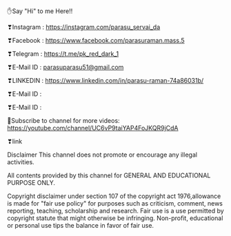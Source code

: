 ✋Say "Hi" to me Here!!

❣Instagram : https://instagram.com/parasu_servai_da

❣Facebook : https://www.facebook.com/parasuraman.mass.5

❣Telegram : https://t.me/pk_red_dark_1

❣E-Mail ID : parasuparasu51@gmail.com

❣LINKEDIN : https://www.linkedin.com/in/parasu-raman-74a86031b/

❣E-Mail ID :

❣E-Mail ID :

🔔Subscribe to channel for more videos: https://youtube.com/channel/UC6vP9taiYAP4FoJKQR9jCdA

❣link

Disclaimer This channel does not promote or encourage any illegal activities.

All contents provided by this channel for GENERAL AND EDUCATIONAL PURPOSE ONLY.

Copyright disclaimer under section 107 of the copyright act 1976,allowance is made for "fair use policy" for purposes such as criticism, comment, news reporting, teaching, scholarship and research. Fair use is a use permitted by copyright statute that might otherwise be infringing. Non-profit, educational or personal use tips the balance in favor of fair use.
